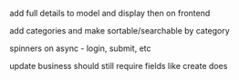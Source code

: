 add full details to model and display then on frontend

add categories and make sortable/searchable by category

spinners on async - login, submit, etc

update business should still require fields like create does

